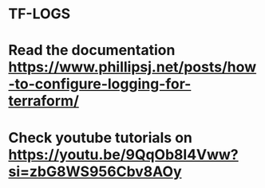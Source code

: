 # TF-LOGS

# Read the documentation https://www.phillipsj.net/posts/how-to-configure-logging-for-terraform/

# Check youtube tutorials on https://youtu.be/9QqOb8l4Vww?si=zbG8WS956Cbv8AOy
